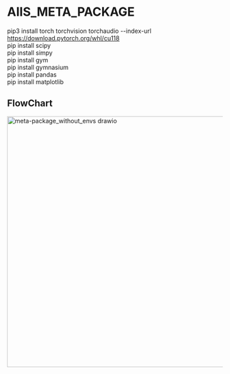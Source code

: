 # AIIS_META_PACKAGE
pip3 install torch torchvision torchaudio --index-url https://download.pytorch.org/whl/cu118</br>
pip install scipy</br>
pip install simpy</br>
pip install gym</br>
pip install gymnasium</br>
pip install pandas</br>
pip install matplotlib</br>
## FlowChart
<img width="638" height="586" alt="meta-package_without_envs drawio" src="https://github.com/user-attachments/assets/e32b34aa-d7b7-4126-a3a5-c1e1fc3b1bd3" />
